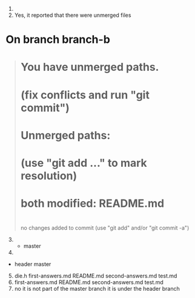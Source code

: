 1)
2) Yes, it reported that there were unmerged files
# On branch branch-b
> # You have unmerged paths.
> #   (fix conflicts and run "git commit")
> #
> # Unmerged paths:
> #   (use "git add ..." to mark resolution)
> #
> # both modified:      README.md
> #
> no changes added to commit (use "git add" and/or "git commit -a")
3) * master
4)
* header
  master
5) die.h  first-answers.md  README.md  second-answers.md  test.md
6) first-answers.md  README.md  second-answers.md	test.md
7) no it is not part of the master branch it is under the header branch


